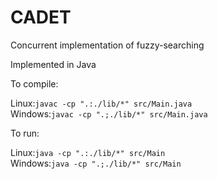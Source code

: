 # CADET

Concurrent implementation of fuzzy-searching

Implemented in Java

To compile:

Linux:`javac -cp ".:./lib/*" src/Main.java`<br>
Windows:`javac -cp ".;./lib/*" src/Main.java`

To run:

Linux:`java -cp ".:./lib/*" src/Main`<br>
Windows:`java -cp ".;./lib/*" src/Main`
